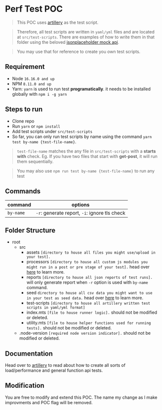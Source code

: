 # Perf Test POC
> This POC uses [artillery](https://www.artillery.io/) as the test script. 

> Therefore, all test scripts are written in `yaml/yml` files and are located at `src/test-scripts`. There are examples of how to write them in that folder using the beloved [jsonplaceholder mock api](https://jsonplaceholder.typicode.com/).

> You may use that for reference to create you own test scripts.

## Requirement
- Node `16.16.0 and up`
- NPM `8.11.0 and up`
- Yarn: `yarn` is used to run test **programatically**. it needs to be installed globally with `npm i -g yarn`

## Steps to run
- Clone repo
- Run `yarn` or `npm install`
- Add test scripts under `src/test-scripts`
- So far, you can only run test scripts by name using the command `yarn test by-name {test-file-name}`. 

> `test-file-name` matches the any file in `src/test-scripts` with a **starts with** check. Eg. If you have two files that start with **get-post**, it will run them sequentially.

> You may also use `npm run test by-name {test-file-name}` to run any test

## Commands
| command   | options                                       |
| --------- | --------------------------------------------- |
| `by-name` | `-r`: generate report, `-i`: ignore tls check |

## Folder Structure
- root
  - src
    - assets `[directory to house all files you might use/upload in your test].`
    - processors `[directory to house all custom js modules you might run in a post or pre stage of your test].` head over [here](https://www.artillery.io/docs/guides/guides/http-reference#writing-custom-logic-in-javascript) to learn more.
    - reports `[directory to house all json reports of test runs].` will only generate report when `-r` option is used with `by-name` command.
    - seed `directory to house all csv data you might want to use in your test as seed data.` head over [here](https://www.artillery.io/docs/guides/getting-started/writing-your-first-test#injecting-data-from-an-external-file) to learn more.
    - test-scripts `[directory to house all artillery written test scripts in yaml/yml format]`
    - index.mts `[file to house runner logic].` should not be modified or deleted.
    - utility.mts `[file to house helper functions used for running tests].` should not be modified or deleted.
  - .node-version `[required node version indicator].` should not be modified or deleted.

## Documentation
Head over to [artillery](https://www.artillery.io/) to read about how to create all sorts of load/performance and general function api tests.

## Modification
You are free to modify and extend this POC. The name my change as I make improvments and POC flag will be removed.